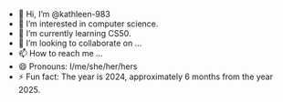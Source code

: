 - 👋 Hi, I’m @kathleen-983
- 👀 I’m interested in computer science.
- 🌱 I’m currently learning CS50.
- 💞️ I’m looking to collaborate on ...
- 📫 How to reach me ...
- 😄 Pronouns: I/me/she/her/hers
- ⚡ Fun fact: The year is 2024, approximately 6 months from the year 2025.

<!---
kathleen-983/kathleen-983 is a ✨ special ✨ repository because its `README.md` (this file) appears on your GitHub profile.
You can click the Preview link to take a look at your changes.
--->
